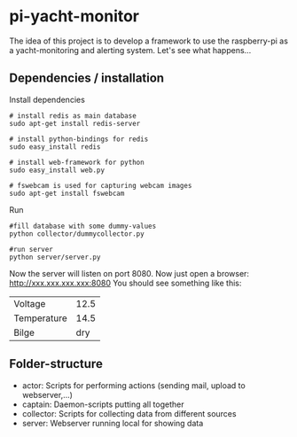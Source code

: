pi-yacht-monitor
================

The idea of this project is to develop a framework to use the raspberry-pi as a yacht-monitoring and alerting system. Let's see what happens...

Dependencies / installation
---------------------------

Install dependencies
```
# install redis as main database
sudo apt-get install redis-server

# install python-bindings for redis
sudo easy_install redis

# install web-framework for python
sudo easy_install web.py

# fswebcam is used for capturing webcam images
sudo apt-get install fswebcam
```

Run
```
#fill database with some dummy-values
python collector/dummycollector.py

#run server
python server/server.py
```
Now the server will listen on port 8080. 
Now just open a browser: http://xxx.xxx.xxx.xxx:8080
You should see something like this:

|||
|---|---|
|Voltage|12.5|
|Temperature|14.5|
|Bilge|dry|

Folder-structure
-----------------
- actor: Scripts for performing actions (sending mail, upload to webserver,...)
- captain: Daemon-scripts putting all together
- collector: Scripts for collecting data from different sources
- server: Webserver running local for showing data

